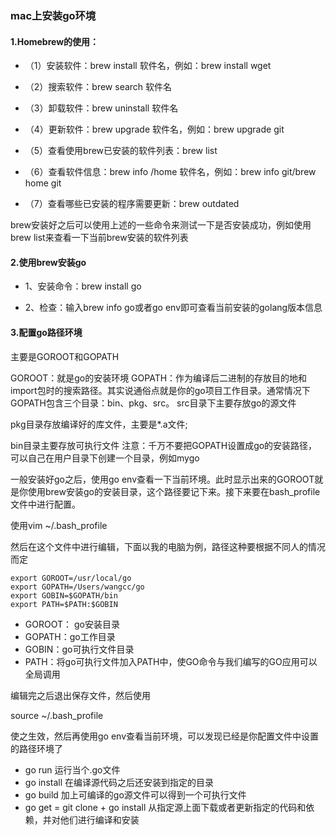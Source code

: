### mac上安装go环境
#### 1.Homebrew的使用：

- （1）安装软件：brew install 软件名，例如：brew install wget

- （2）搜索软件：brew search 软件名

- （3）卸载软件：brew uninstall 软件名

- （4）更新软件：brew upgrade 软件名，例如：brew upgrade git

- （5）查看使用brew已安装的软件列表：brew list

- （6）查看软件信息：brew info /home 软件名，例如：brew info git/brew home git

- （7）查看哪些已安装的程序需要更新：brew outdated

brew安装好之后可以使用上述的一些命令来测试一下是否安装成功，例如使用brew list来查看一下当前brew安装的软件列表

#### 2.使用brew安装go

- 1、安装命令：brew install go

- 2、检查：输入brew info go或者go env即可查看当前安装的golang版本信息

#### 3.配置go路径环境

主要是GOROOT和GOPATH

GOROOT：就是go的安装环境
GOPATH：作为编译后二进制的存放目的地和import包时的搜索路径。其实说通俗点就是你的go项目工作目录。通常情况下GOPATH包含三个目录：bin、pkg、src。
src目录下主要存放go的源文件

pkg目录存放编译好的库文件，主要是*.a文件;

bin目录主要存放可执行文件
注意：千万不要把GOPATH设置成go的安装路径，可以自己在用户目录下创建一个目录，例如mygo

一般安装好go之后，使用go env查看一下当前环境。此时显示出来的GOROOT就是你使用brew安装go的安装目录，这个路径要记下来。接下来要在bash_profile文件中进行配置。

使用vim ~/.bash_profile

然后在这个文件中进行编辑，下面以我的电脑为例，路径这种要根据不同人的情况而定
```
export GOROOT=/usr/local/go
export GOPATH=/Users/wangcc/go
export GOBIN=$GOPATH/bin
export PATH=$PATH:$GOBIN
```

- GOROOT： go安装目录
- GOPATH：go工作目录
- GOBIN：go可执行文件目录
- PATH：将go可执行文件加入PATH中，使GO命令与我们编写的GO应用可以全局调用

编辑完之后退出保存文件，然后使用

source ~/.bash_profile

使之生效，然后再使用go env查看当前环境，可以发现已经是你配置文件中设置的路径环境了

- go run 运行当个.go文件
- go install 在编译源代码之后还安装到指定的目录
- go build 加上可编译的go源文件可以得到一个可执行文件
- go get = git clone + go install 从指定源上面下载或者更新指定的代码和依赖，并对他们进行编译和安装